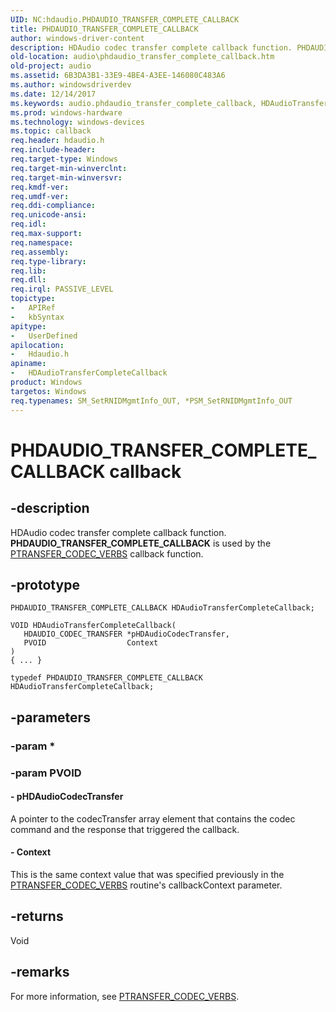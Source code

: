 ```yaml
---
UID: NC:hdaudio.PHDAUDIO_TRANSFER_COMPLETE_CALLBACK
title: PHDAUDIO_TRANSFER_COMPLETE_CALLBACK
author: windows-driver-content
description: HDAudio codec transfer complete callback function. PHDAUDIO_TRANSFER_COMPLETE_CALLBACK is used by the PTRANSFER_CODEC_VERBS callback function.
old-location: audio\phdaudio_transfer_complete_callback.htm
old-project: audio
ms.assetid: 6B3DA3B1-33E9-4BE4-A3EE-146080C483A6
ms.author: windowsdriverdev
ms.date: 12/14/2017
ms.keywords: audio.phdaudio_transfer_complete_callback, HDAudioTransferCompleteCallback callback function [Audio Devices], HDAudioTransferCompleteCallback, PHDAUDIO_TRANSFER_COMPLETE_CALLBACK, PHDAUDIO_TRANSFER_COMPLETE_CALLBACK, hdaudio/HDAudioTransferCompleteCallback, HDAudioTransferCompleteCallback callback function [Audio Devices], HDAudioTransferCompleteCallback
ms.prod: windows-hardware
ms.technology: windows-devices
ms.topic: callback
req.header: hdaudio.h
req.include-header: 
req.target-type: Windows
req.target-min-winverclnt: 
req.target-min-winversvr: 
req.kmdf-ver: 
req.umdf-ver: 
req.ddi-compliance: 
req.unicode-ansi: 
req.idl: 
req.max-support: 
req.namespace: 
req.assembly: 
req.type-library: 
req.lib: 
req.dll: 
req.irql: PASSIVE_LEVEL
topictype:
-	APIRef
-	kbSyntax
apitype:
-	UserDefined
apilocation:
-	Hdaudio.h
apiname:
-	HDAudioTransferCompleteCallback
product: Windows
targetos: Windows
req.typenames: SM_SetRNIDMgmtInfo_OUT, *PSM_SetRNIDMgmtInfo_OUT
---
```


# PHDAUDIO_TRANSFER_COMPLETE_CALLBACK callback


## -description


HDAudio codec transfer complete callback function. <b>PHDAUDIO_TRANSFER_COMPLETE_CALLBACK</b> is used by the <a href="..\hdaudio\nc-hdaudio-ptransfer_codec_verbs.md">PTRANSFER_CODEC_VERBS</a> callback function. 


## -prototype


````
PHDAUDIO_TRANSFER_COMPLETE_CALLBACK HDAudioTransferCompleteCallback;

VOID HDAudioTransferCompleteCallback(
   HDAUDIO_CODEC_TRANSFER *pHDAudioCodecTransfer,
   PVOID                  Context
)
{ ... }

typedef PHDAUDIO_TRANSFER_COMPLETE_CALLBACK HDAudioTransferCompleteCallback;
````


## -parameters




### -param *



### -param PVOID






#### - pHDAudioCodecTransfer

A pointer to the codecTransfer array element that contains the codec command and the response that triggered the callback. 


#### - Context

 This is the same  context value that was specified previously in the <a href="..\hdaudio\nc-hdaudio-ptransfer_codec_verbs.md">PTRANSFER_CODEC_VERBS</a> routine's callbackContext parameter.


## -returns


Void



## -remarks


For more information, see <a href="..\hdaudio\nc-hdaudio-ptransfer_codec_verbs.md">PTRANSFER_CODEC_VERBS</a>.


